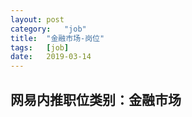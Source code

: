 ```yaml
---
layout:	post
category:	"job"
title:	"金融市场-岗位"
tags:	[job]
date:	2019-03-14
---
```

## 网易内推职位类别：金融市场
